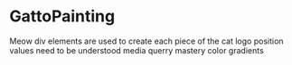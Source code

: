 # GattoPainting
Meow
div elements are used to create each piece of the cat logo
position values need to be understood
media querry mastery
color gradients